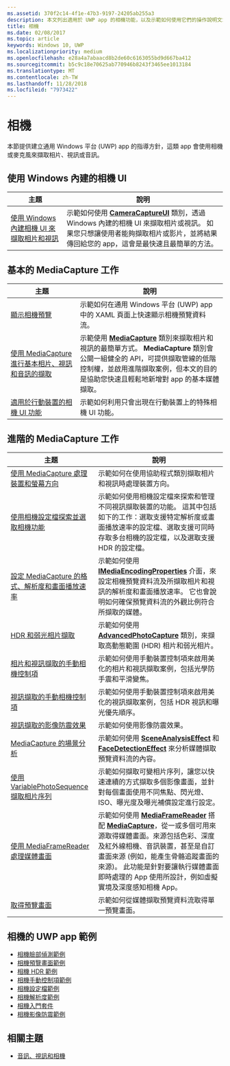 ```yaml
---
ms.assetid: 370f2c14-4f1e-47b3-9197-24205ab255a3
description: 本文列出適用於 UWP app 的相機功能，以及示範如何使用它們的操作說明文章的連結。
title: 相機
ms.date: 02/08/2017
ms.topic: article
keywords: Windows 10, UWP
ms.localizationpriority: medium
ms.openlocfilehash: e28a4a7abaacd8b2de60c6163055bd9d667ba412
ms.sourcegitcommit: b5c9c18e70625ab770946b8243f3465ee1013184
ms.translationtype: MT
ms.contentlocale: zh-TW
ms.lasthandoff: 11/28/2018
ms.locfileid: "7973422"
---
```

# <a name="camera"></a>相機

本節提供建立通用 Windows 平台 (UWP) app 的指導方針，這類 app 會使用相機或麥克風來擷取相片、視訊或音訊。

## <a name="use-the-windows-built-in-camera-ui"></a>使用 Windows 內建的相機 UI

| 主題 | 說明 |
|---------------------------------------------------------------------------------------------------|------------------------------------------------------------------------------------------------------------------------------------------------------------------------------------------------------------------------------------------------------------------------------------------------|
| [使用 Windows 內建相機 UI 來擷取相片和視訊](capture-photos-and-video-with-cameracaptureui.md) | 示範如何使用 [**CameraCaptureUI**](https://msdn.microsoft.com/library/windows/apps/Windows.Media.Capture.CameraCaptureUI) 類別，透過 Windows 內建的相機 UI 來擷取相片或視訊。 如果您只想讓使用者能夠擷取相片或影片，並將結果傳回給您的 app，這會是最快速且最簡單的方法。  |

## <a name="basic-mediacapture-tasks"></a>基本的 MediaCapture 工作

| 主題 | 說明 |
|---------------------------------------------------------------------------------------------------|------------------------------------------------------------------------------------------------------------------------------------------------------------------------------------------------------------------------------------------------------------------------------------------------|
| [顯示相機預覽](simple-camera-preview-access.md) | 示範如何在通用 Windows 平台 (UWP) app 中的 XAML 頁面上快速顯示相機預覽資料流。 |
| [使用 MediaCapture 進行基本相片、視訊和音訊的擷取](basic-photo-video-and-audio-capture-with-MediaCapture.md) | 示範使用 [**MediaCapture**](https://msdn.microsoft.com/library/windows/apps/Windows.Media.Capture.MediaCapture) 類別來擷取相片和視訊的最簡單方式。 **MediaCapture** 類別會公開一組健全的 API，可提供擷取管線的低階控制權，並啟用進階擷取案例，但本文的目的是協助您快速且輕鬆地新增對 app 的基本媒體擷取。 |
| [適用於行動裝置的相機 UI 功能](camera-ui-features-for-mobile-devices.md) | 示範如何利用只會出現在行動裝置上的特殊相機 UI 功能。  |
                                                                                                               
## <a name="advanced-mediacapture-tasks"></a>進階的 MediaCapture 工作   
                                                                                                               
| 主題                                                                                             | 說明                                                                                                                                                                                                                                                                                    |
|---------------------------------------------------------------------------------------------------|------------------------------------------------------------------------------------------------------------------------------------------------------------------------------------------------------------------------------------------------------------------------------------------------|
| [使用 MediaCapture 處理裝置和螢幕方向](handle-device-orientation-with-mediacapture.md) | 示範如何在使用協助程式類別擷取相片和視訊時處理裝置方向。 | 
| [使用相機設定檔探索並選取相機功能](camera-profiles.md) | 示範如何使用相機設定檔來探索和管理不同視訊擷取裝置的功能。 這其中包括如下的工作：選取支援特定解析度或畫面播放速率的設定檔、選取支援可同時存取多台相機的設定檔，以及選取支援 HDR 的設定檔。 |
| [設定 MediaCapture 的格式、解析度和畫面播放速率](set-media-encoding-properties.md) | 示範如何使用 [**IMediaEncodingProperties**](https://msdn.microsoft.com/library/windows/apps/hh701011) 介面，來設定相機預覽資料流及所擷取相片和視訊的解析度和畫面播放速率。 它也會說明如何確保預覽資料流的外觀比例符合所擷取的媒體。 |
| [HDR 和弱光相片擷取](high-dynamic-range-hdr-photo-capture.md) | 示範如何使用 [**AdvancedPhotoCapture**](https://msdn.microsoft.com/library/windows/apps/Windows.Media.Capture.AdvancedPhotoCapture) 類別，來擷取高動態範圍 (HDR) 相片和弱光相片。 |
| [相片和視訊擷取的手動相機控制項](capture-device-controls-for-photo-and-video-capture.md) | 示範如何使用手動裝置控制項來啟用美化的相片和視訊擷取案例，包括光學防手震和平滑變焦。 |
| [視訊擷取的手動相機控制項](capture-device-controls-for-video-capture.md) | 示範如何使用手動裝置控制項來啟用美化的視訊擷取案例，包括 HDR 視訊和曝光優先順序。  |
| [視訊擷取的影像防震效果](effects-for-video-capture.md) | 示範如何使用影像防震效果。  |
| [MediaCapture 的場景分析](scene-analysis-for-media-capture.md) | 示範如何使用 [**SceneAnalysisEffect**](https://msdn.microsoft.com/library/windows/apps/Windows.Media.Core.SceneAnalysisEffect) 和 [**FaceDetectionEffect**](https://msdn.microsoft.com/library/windows/apps/Windows.Media.Core.FaceDetectionEffect) 來分析媒體擷取預覽資料流的內容。  |
| [使用 VariablePhotoSequence 擷取相片序列](variable-photo-sequence.md) | 示範如何擷取可變相片序列，讓您以快速連續的方式擷取多個影像畫面，並針對每個畫面使用不同焦點、閃光燈、ISO、曝光度及曝光補償設定進行設定。  |
| [使用 MediaFrameReader 處理媒體畫面](process-media-frames-with-mediaframereader.md) | 示範如何使用 [**MediaFrameReader**](https://msdn.microsoft.com/library/windows/apps/Windows.Media.Capture.Frames.MediaFrameReader) 搭配 [**MediaCapture**](https://msdn.microsoft.com/library/windows/apps/Windows.Media.Capture.MediaCapture)，從一或多個可用來源取得媒體畫面。來源包括色彩、深度及紅外線相機、音訊裝置，甚至是自訂畫面來源 (例如，能產生骨骼追蹤畫面的來源)。 此功能是針對要讓執行媒體畫面即時處理的 App 使用所設計，例如虛擬實境及深度感知相機 App。  |
| [取得預覽畫面](get-a-preview-frame.md) | 示範如何從媒體擷取預覽資料流取得單一預覽畫面。  |                                                                                                   


## <a name="uwp-app-samples-for-camera"></a>相機的 UWP app 範例

* [相機臉部偵測範例](http://go.microsoft.com/fwlink/p/?LinkID=619486&clcid=0x409)
* [相機預覽畫面範例](http://go.microsoft.com/fwlink/p/?LinkID=620516&clcid=0x409)
* [相機 HDR 範例](http://go.microsoft.com/fwlink/p/?LinkID=620517&clcid=0x409)
* [相機手動控制項範例](http://go.microsoft.com/fwlink/p/?LinkID=627611&clcid=0x409)
* [相機設定檔範例](http://go.microsoft.com/fwlink/p/?LinkID=620518&clcid=0x409)
* [相機解析度範例](http://go.microsoft.com/fwlink/p/?LinkID=624252&clcid=0x409)
* [相機入門套件](http://go.microsoft.com/fwlink/p/?LinkID=619479&clcid=0x409)
* [相機影像防震範例](http://go.microsoft.com/fwlink/p/?LinkID=620519&clcid=0x409)

## <a name="related-topics"></a>相關主題

* [音訊、視訊和相機](index.md)
 

 




